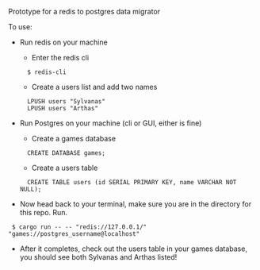 Prototype for a redis to postgres data migrator

To use:

* Run redis on your machine
  * Enter the redis cli
  ```
    $ redis-cli
  ```
  * Create a users list and add two names
  ```
    LPUSH users "Sylvanas"
    LPUSH users "Arthas"
  ```

* Run Postgres on your machine (cli or GUI, either is fine)
  * Create a games database
  ```
    CREATE DATABASE games;
  ```
  * Create a users table
  ```
    CREATE TABLE users (id SERIAL PRIMARY KEY, name VARCHAR NOT NULL);
  ```

 * Now head back to your terminal, make sure you are in the directory for this repo.  Run.
 ```
  $ cargo run -- -- "redis://127.0.0.1/" "games://postgres_username@localhost"
 ```

* After it completes, check out the users table in your games database, you should see both Sylvanas and Arthas listed!
